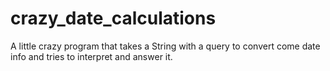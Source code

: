 # crazy_date_calculations
A little crazy program that takes a String with a query to convert come date info and tries to interpret and answer it.
